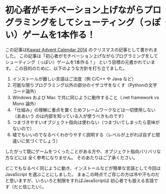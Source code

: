 # 初心者がモチベーション上げながらプログラミングをしてシューティング（っぽい）ゲームを1本作る！

この記事は[Kawaz Advent Calendar 2014](http://www.kawaz.org/blogs/giginet/2013/11/29/540/)
のクリスマスの記事として書かれました。
この記事は「初心者がモチベーション上げながらプログラミングをしてシューティング（っぽい）ゲームを1本作る！」
という目標の元書かれています。
この目的のために、以下のような方針を打ち立てました。

1.  インストールが難しい言語はご法度（例 C/C++ や Java など）
2.  可能な限りプログラミング以外の部分のイザコザをなくす（Pythonの文字コード論外）
3.  Windows および Mac で共に同じように動作すること（.net framework vs Mono 論外）
4.  「仕組み」の理解に重点を置くためフレームワークなどは一切使用しない（ああいう
    のは内部を知っている人が使うべきものです）
5.  つまづきやすいオブジェクト指向は使わない（つまづいてしまったら意味がないので）
6.  嘘でもいいのでなるべくわかりやすく説明する（レベルが上がれば自ずと間違いに気づくでしょう）

したがって既にゲームをつくったことがある方や、オブジェクト指向バリバリな方などには
全く参考になりません。
そのあたりはご了承ください。

どこでもなるべく同じように動き、インストールなどが簡単な言語として今回はJavaScript
を選ぶことにしました。
まぁこの時点でご存じの方は冷や汗ものだと思いますが、いろいろと制限をすればJavaScriptは
初心者でも扱える言語です（だと信じたい）。

